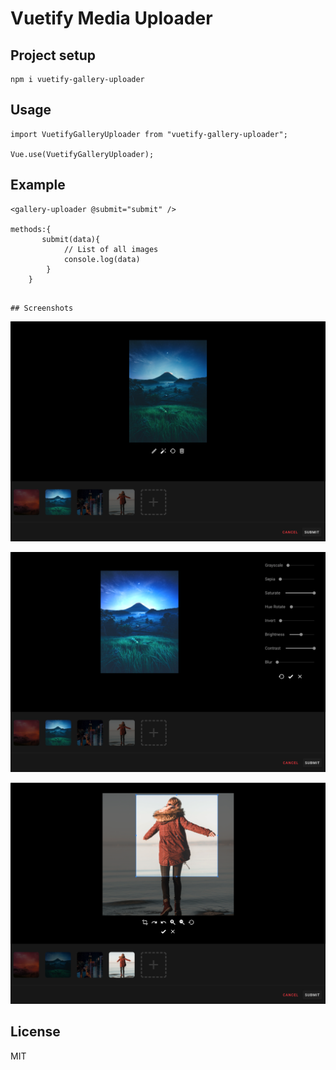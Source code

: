 # Vuetify Media Uploader

## Project setup
```
npm i vuetify-gallery-uploader
```
## Usage
```
import VuetifyGalleryUploader from "vuetify-gallery-uploader";

Vue.use(VuetifyGalleryUploader);
```

## Example
```
<gallery-uploader @submit="submit" />

methods:{
       submit(data){
            // List of all images
            console.log(data)
        }
    }

```
```

## Screenshots
```

![Show Case](https://github.com/osamaegy/vuetify-gallery-uploader/blob/origin/src/assets/showcase-1.png)

![Show Case](https://github.com/osamaegy/vuetify-gallery-uploader/blob/origin/src/assets/showcase-2.png)

![Show Case](https://github.com/osamaegy/vuetify-gallery-uploader/blob/origin/src/assets/showcase-3.png)

## License

MIT




